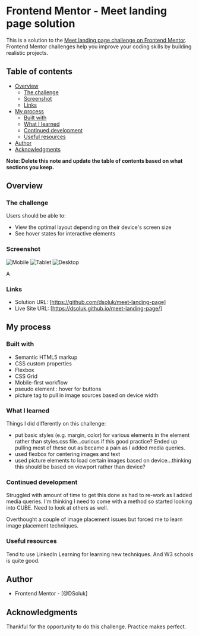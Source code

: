 # Frontend Mentor - Meet landing page solution

This is a solution to the [Meet landing page challenge on Frontend Mentor](https://www.frontendmentor.io/challenges/meet-landing-page-rbTDS6OUR). Frontend Mentor challenges help you improve your coding skills by building realistic projects.

## Table of contents

- [Overview](#overview)
  - [The challenge](#the-challenge)
  - [Screenshot](#screenshot)
  - [Links](#links)
- [My process](#my-process)
  - [Built with](#built-with)
  - [What I learned](#what-i-learned)
  - [Continued development](#continued-development)
  - [Useful resources](#useful-resources)
- [Author](#author)
- [Acknowledgments](#acknowledgments)

**Note: Delete this note and update the table of contents based on what sections you keep.**

## Overview

### The challenge

Users should be able to:

- View the optimal layout depending on their device's screen size
- See hover states for interactive elements

### Screenshot

![Mobile](/screenshot-mobile.png)
![Tablet](/screenshot-tablet.png)
![Desktop](/screenshot-desktop.png)

A

### Links

- Solution URL: [https://github.com/dsoluk/meet-landing-page]
- Live Site URL: [https://dsoluk.github.io/meet-landing-page/]

## My process

### Built with

- Semantic HTML5 markup
- CSS custom properties
- Flexbox
- CSS Grid
- Mobile-first workflow
- pseudo element : hover for buttons
- picture tag to pull in image sources based on device width

### What I learned

Things I did differently on this challenge:

- put basic styles (e.g. margin, color) for various elements in the element rather than styles.css file...curious if this good practice? Ended up pulling most of these out as became a pain as I added media queries.
- used flexbox for centering images and text
- used picture elements to load certain images based on device...thinking this should be based on viewport rather than device?

### Continued development

Struggled with amount of time to get this done as had to re-work as I added media queries. I'm thinking I need to come with a method so started looking into CUBE. Need to look at others as well.

Overthought a couple of image placement issues but forced me to learn image placement techniques.

### Useful resources

Tend to use LinkedIn Learning for learning new techniques. And W3 schools is quite good.

## Author

- Frontend Mentor - [@DSoluk]

## Acknowledgments

Thankful for the opportunity to do this challenge. Practice makes perfect.
